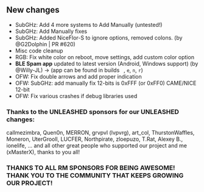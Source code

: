 ## New changes
* SubGHz: Add 4 more systems to Add Manually (untested!)
* SubGHz: Add Manually fixes
* SubGHz: Added NiceFlor-S to ignore options, removed colons. (by @G2Dolphin | PR #620)
* Misc code cleanup
* RGB: Fix white color on reboot, move settings, add custom color option
* **BLE Spam app** updated to latest version (Android, Windows support) (by @Willy-JL) -> (app can be found in builds ` `, `e`, `n`, `r`)
* OFW: Fix double arrows and add proper indication
* OFW: SubGHz: add manually fix 12-bits is 0xFFF (or 0xFF0) CAME/NICE 12-bit
* OFW: Fix various crashes if debug libraries used 

### Thanks to the UNLEASHED sponsors for our UNLEASHED changes:
callmezimbra, Quen0n, MERRON, grvpvl (lvpvrg), art_col, ThurstonWaffles, Moneron, UterGrooll, LUCFER, Northpirate, zloepuzo, T.Rat, Alexey B., ionelife, ...
and all other great people who supported our project and me (xMasterX), thanks to you all!


### THANKS TO ALL RM SPONSORS FOR BEING AWESOME! THANK YOU TO THE COMMUNITY THAT KEEPS GROWING OUR PROJECT!
